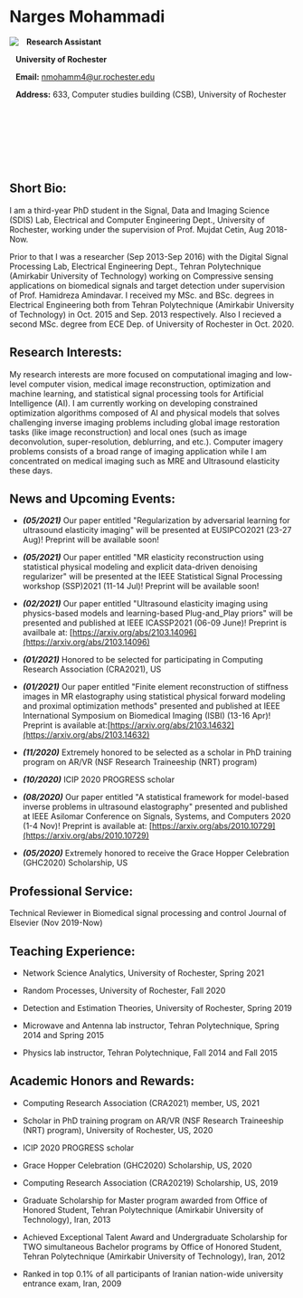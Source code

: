 # Narges Mohammadi

<img align="left" src="https://user-images.githubusercontent.com/61758751/99092840-b284af80-259f-11eb-8678-a2561ac94e8c.JPG"/>


  &ensp; **Research Assistant**

  &ensp; **University of Rochester**

  &ensp; **Email:** nmohamm4@ur.rochester.edu

  &ensp; **Address:** 633, Computer studies building (CSB), University of Rochester

  <!--- &ensp; [CV](https://rochester.box.com/s/chw7gz9sx5xpwiuhqwv0hvcu4z30nte7)-->


<br/><br/><br/><br/><br/><br/>
## Short Bio:
I am a third-year PhD student in the Signal, Data and Imaging Science (SDIS) Lab, Electrical and Computer Engineering Dept., University of Rochester, working under the supervision of Prof. Mujdat Cetin, Aug 2018-Now.

Prior to that I was a researcher (Sep 2013-Sep 2016) with the Digital Signal Processing Lab, Electrical Engineering Dept., Tehran Polytechnique (Amirkabir University of Technology) working on Compressive sensing applications on biomedical signals and target detection under supervision of Prof. Hamidreza Amindavar. I received my MSc. and BSc. degrees in Electrical Engineering both from Tehran Polytechnique (Amirkabir University of Technology) in Oct. 2015 and Sep. 2013 respectively. Also I recieved a second MSc. degree from ECE Dep. of University of Rochester in Oct. 2020.
## Research Interests:
My research interests are more focused on computational imaging and low-level computer vision, medical image reconstruction, optimization and machine learning, and statistical signal processing tools for Artificial Intelligence (AI). I am currently working on developing constrained optimization algorithms composed of AI and physical models that solves challenging inverse imaging problems including global image restoration tasks (like image reconstruction) and local ones (such as image deconvolution, super-resolution, deblurring, and etc.). Computer imagery problems consists of a broad range of imaging application while I am concentrated on medical imaging such as MRE and Ultrasound elasticity these days. 

## News and Upcoming Events:
- _**(05/2021)**_ Our paper entitled "Regularization by adversarial learning for ultrasound elasticity imaging" will be presented at EUSIPCO2021 (23-27 Aug)! Preprint will be available soon!

- _**(05/2021)**_ Our paper entitled "MR elasticity reconstruction using statistical physical modeling and explicit data-driven denoising regularizer" will be presented at the IEEE Statistical Signal Processing workshop (SSP)2021 (11-14 Jul)! Preprint will be available soon!
 
- _**(02/2021)**_ Our paper entitled "Ultrasound elasticity imaging using physics-based models and learning-based Plug-and_Play priors" will be presented and published at IEEE ICASSP2021 (06-09 June)! Preprint is availbale at: [https://arxiv.org/abs/2103.14096](https://arxiv.org/abs/2103.14096)

- _**(01/2021)**_ Honored to be selected for participating in Computing Research Association (CRA2021), US

- _**(01/2021)**_ Our paper entitled "Finite element reconstruction of stiffness images in MR elastography using statistical physical forward modeling and proximal optimization methods" presented and published at IEEE International Symposium on Biomedical Imaging (ISBI) (13-16 Apr)! Preprint is available at:[https://arxiv.org/abs/2103.14632](https://arxiv.org/abs/2103.14632)

- _**(11/2020)**_ Extremely honored to be selected as a scholar in PhD training program on AR/VR (NSF Research Traineeship (NRT) program)

- _**(10/2020)**_ ICIP 2020 PROGRESS scholar

- _**(08/2020)**_ Our paper entitled "A statistical framework for model-based inverse problems in ultrasound elastography" presented and published at IEEE Asilomar Conference on Signals, Systems, and Computers 2020 (1-4 Nov)! Preprint is available at: [https://arxiv.org/abs/2010.10729](https://arxiv.org/abs/2010.10729)

- _**(05/2020)**_ Extremely honored to receive the Grace Hopper Celebration (GHC2020) Scholarship, US

## Professional Service: 
Technical Reviewer in Biomedical signal processing and control Journal of Elsevier (Nov 2019-Now)
## Teaching Experience: 
- Network Science Analytics, University of Rochester, Spring 2021

- Random Processes, University of Rochester, Fall 2020

- Detection and Estimation Theories, University of Rochester, Spring 2019

- Microwave and Antenna lab instructor, Tehran Polytechnique, Spring 2014 and Spring 2015

- Physics lab instructor, Tehran Polytechnique, Fall 2014 and Fall 2015

## Academic Honors and Rewards:
- Computing Research Association (CRA2021) member, US, 2021

- Scholar in PhD training program on AR/VR (NSF Research Traineeship (NRT) program), University of Rochester, US, 2020

- ICIP 2020 PROGRESS scholar

- Grace Hopper Celebration (GHC2020) Scholarship, US, 2020

- Computing Research Association (CRA20219) Scholarship, US, 2019

-	Graduate Scholarship for Master program awarded from Office of Honored Student, Tehran Polytechnique (Amirkabir University of Technology), Iran, 2013

-	Achieved Exceptional Talent Award and Undergraduate Scholarship for TWO simultaneous Bachelor programs by Office of Honored Student, Tehran Polytechnique (Amirkabir University of Technology), Iran, 2012

-	Ranked in top 0.1% of all participants of Iranian nation-wide university entrance exam, Iran, 2009


